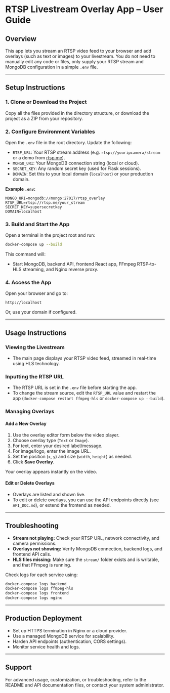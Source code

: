 # RTSP Livestream Overlay App – User Guide

## Overview

This app lets you stream an RTSP video feed to your browser and add overlays (such as text or images) to your livestream. You do not need to manually edit any code or files, only supply your RTSP stream and MongoDB configuration in a simple `.env` file.

---

## Setup Instructions

### 1. Clone or Download the Project

Copy all the files provided in the directory structure, or download the project as a ZIP from your repository.

### 2. Configure Environment Variables

Open the `.env` file in the root directory. Update the following:
- `RTSP_URL`: Your RTSP stream address (e.g. `rtsp://youripcamera/stream` or a demo from [rtsp.me](https://rtsp.me/)).
- `MONGO_URI`: Your MongoDB connection string (local or cloud).
- `SECRET_KEY`: Any random secret key (used for Flask sessions).
- `DOMAIN`: Set this to your local domain (`localhost`) or your production domain.

**Example `.env`:**
```dotenv
MONGO_URI=mongodb://mongo:27017/rtsp_overlay
RTSP_URL=rtsp://rtsp.me/your_stream
SECRET_KEY=supersecretkey
DOMAIN=localhost
```

### 3. Build and Start the App

Open a terminal in the project root and run:
```sh
docker-compose up --build
```
This command will:
- Start MongoDB, backend API, frontend React app, FFmpeg RTSP-to-HLS streaming, and Nginx reverse proxy.

### 4. Access the App

Open your browser and go to:
```
http://localhost
```
Or, use your domain if configured.

---

## Usage Instructions

### Viewing the Livestream

- The main page displays your RTSP video feed, streamed in real-time using HLS technology.

### Inputting the RTSP URL

- The RTSP URL is set in the `.env` file before starting the app.
- To change the stream source, edit the `RTSP_URL` value and restart the app (`docker-compose restart ffmpeg-hls` or `docker-compose up --build`).

### Managing Overlays

#### Add a New Overlay

1. Use the overlay editor form below the video player.
2. Choose overlay type (`Text` or `Image`).
3. For text, enter your desired label/message.
4. For image/logo, enter the image URL.
5. Set the position (`x`, `y`) and size (`width`, `height`) as needed.
6. Click **Save Overlay**.

Your overlay appears instantly on the video.

#### Edit or Delete Overlays

- Overlays are listed and shown live.
- To edit or delete overlays, you can use the API endpoints directly (see `API_DOC.md`), or extend the frontend as needed.

---

## Troubleshooting

- **Stream not playing:** Check your RTSP URL, network connectivity, and camera permissions.
- **Overlays not showing:** Verify MongoDB connection, backend logs, and frontend API calls.
- **HLS files missing:** Make sure the `stream/` folder exists and is writable, and that FFmpeg is running.

Check logs for each service using:
```sh
docker-compose logs backend
docker-compose logs ffmpeg-hls
docker-compose logs frontend
docker-compose logs nginx
```

---

## Production Deployment

- Set up HTTPS termination in Nginx or a cloud provider.
- Use a managed MongoDB service for scalability.
- Harden API endpoints (authentication, CORS settings).
- Monitor service health and logs.

---

## Support

For advanced usage, customization, or troubleshooting, refer to the README and API documentation files, or contact your system administrator.

